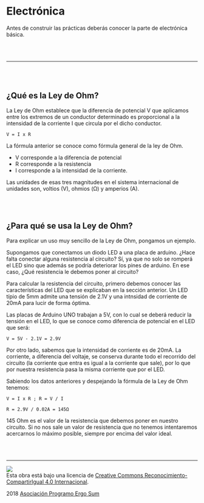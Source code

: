 # Electrónica

Antes de construir las prácticas deberás conocer la parte de electrónica básica.


<br><br>


---


<br><br>


## ¿Qué es la Ley de Ohm?

La Ley de Ohm establece que la diferencia de potencial V que aplicamos entre los extremos de un conductor determinado es proporcional a la intensidad de la corriente I que circula por el dicho conductor.

```
V = I x R
```

La fórmula anterior se conoce como fórmula general de la ley de Ohm. 
- V corresponde a la diferencia de potencial
- R corresponde a la resistencia
- I corresponde a la intensidad de la corriente. 

Las unidades de esas tres magnitudes en el sistema internacional de unidades son, voltios (V), ohmios (Ω) y amperios (A).


<br><br>


## ¿Para qué se usa la Ley de Ohm?

Para explicar un uso muy sencillo de la Ley de Ohm, pongamos un ejemplo. 

Supongamos que conectamos un diodo LED a una placa de arduino. ¿Hace falta conectar alguna resistencia al circuito? Sí, ya que no solo se romperá el LED sino que además se podría deteriorar los pines de arduino. En ese caso, ¿Qué resistencia le debemos poner al circuito?

Para calcular la resistencia del circuito, primero debemos conocer las características del LED que se explicaban en la sección anterior. Un LED típio de 5mm admite una tensión de 2.1V y una intnsidad de corriente de 20mA para lucir de forma óptima. 

Las placas de Arduino UNO trabajan a 5V, con lo cual se deberá reducir la tensión en el LED, lo que se conoce como diferencia de potencial en el LED que será:

```
V = 5V - 2.1V = 2.9V
```

Por otro lado, sabemos que la intensidad de corriente es de 20mA. La corriente, a diferencia del voltaje, se conserva durante todo el recorrido del circuito (la corriente que entra es igual a la corriente que sale), por lo que por nuestra resistencia pasa la misma corriente que por el LED.

Sabiendo los datos anteriores y despejando la fórmula de la Ley de Ohm tenemos:

```
V = I x R ; R = V / I

R = 2.9V / 0.02A = 145Ω
```

145 Ohm es el valor de la resistencia que debemos poner en nuestro circuito. Si no nos sale un valor de resistencia que no tenemos intentaremos acercarnos lo máximo posible, siempre por encima del valor ideal.


<br><br>


---


<img src="http://i.creativecommons.org/l/by-sa/4.0/88x31.png" /><br>
Esta obra está bajo una licencia de [Creative Commons Reconocimiento-CompartirIgual 4.0 Internacional](https://creativecommons.org/licenses/by-sa/4.0/deed.es_ES).

2018 [Asociación Programo Ergo Sum](https://www.programoergosum.com)